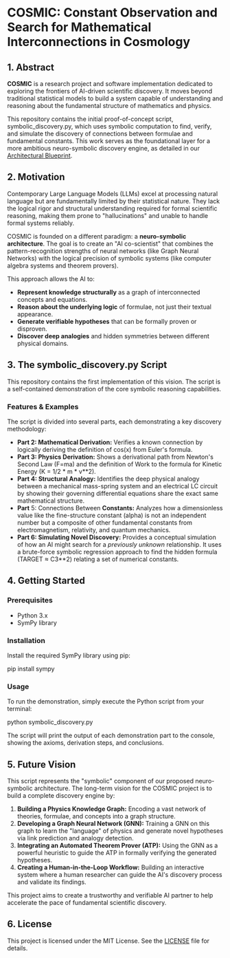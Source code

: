 # **COSMIC: Constant Observation and Search for Mathematical Interconnections in Cosmology**

## **1\. Abstract**

**COSMIC** is a research project and software implementation dedicated to exploring the frontiers of AI-driven scientific discovery. It moves beyond traditional statistical models to build a system capable of understanding and reasoning about the fundamental structure of mathematics and physics.

This repository contains the initial proof-of-concept script, symbolic\_discovery.py, which uses symbolic computation to find, verify, and simulate the discovery of connections between formulae and fundamental constants. This work serves as the foundational layer for a more ambitious neuro-symbolic discovery engine, as detailed in our [Architectural Blueprint](https://www.google.com/search?q=%23LINK_TO_PAPER_OR_DOC).

## **2\. Motivation**

Contemporary Large Language Models (LLMs) excel at processing natural language but are fundamentally limited by their statistical nature. They lack the logical rigor and structural understanding required for formal scientific reasoning, making them prone to "hallucinations" and unable to handle formal systems reliably.

COSMIC is founded on a different paradigm: a **neuro-symbolic architecture**. The goal is to create an "AI co-scientist" that combines the pattern-recognition strengths of neural networks (like Graph Neural Networks) with the logical precision of symbolic systems (like computer algebra systems and theorem provers).

This approach allows the AI to:

* **Represent knowledge structurally** as a graph of interconnected concepts and equations.  
* **Reason about the underlying logic** of formulae, not just their textual appearance.  
* **Generate verifiable hypotheses** that can be formally proven or disproven.  
* **Discover deep analogies** and hidden symmetries between different physical domains.

## **3\. The symbolic\_discovery.py Script**

This repository contains the first implementation of this vision. The script is a self-contained demonstration of the core symbolic reasoning capabilities.

### **Features & Examples**

The script is divided into several parts, each demonstrating a key discovery methodology:

* **Part 2: Mathematical Derivation:** Verifies a known connection by logically deriving the definition of cos(x) from Euler's formula.  
* **Part 3: Physics Derivation:** Shows a derivational path from Newton's Second Law (F=ma) and the definition of Work to the formula for Kinetic Energy (K \= 1/2 \* m \* v\*\*2).  
* **Part 4: Structural Analogy:** Identifies the deep physical analogy between a mechanical mass-spring system and an electrical LC circuit by showing their governing differential equations share the exact same mathematical structure.  
* **Part** 5: Connections Between **Constants:** Analyzes how a dimensionless value like the fine-structure constant (alpha) is not an independent number but a composite of other fundamental constants from electromagnetism, relativity, and quantum mechanics.  
* **Part 6: Simulating Novel Discovery:** Provides a conceptual simulation of how an AI might search for a *previously unknown* relationship. It uses a brute-force symbolic regression approach to find the hidden formula (TARGET ≈ C3\*\*2) relating a set of numerical constants.

## **4\. Getting Started**

### **Prerequisites**

* Python 3.x  
* SymPy library

### **Installation**

Install the required SymPy library using pip:

pip install sympy

### **Usage**

To run the demonstration, simply execute the Python script from your terminal:

python symbolic\_discovery.py

The script will print the output of each demonstration part to the console, showing the axioms, derivation steps, and conclusions.

## **5\. Future Vision**

This script represents the "symbolic" component of our proposed neuro-symbolic architecture. The long-term vision for the COSMIC project is to build a complete discovery engine by:

1. **Building a Physics Knowledge Graph:** Encoding a vast network of theories, formulae, and concepts into a graph structure.  
2. **Developing a Graph Neural Network (GNN):** Training a GNN on this graph to learn the "language" of physics and generate novel hypotheses via link prediction and analogy detection.  
3. **Integrating an Automated Theorem Prover (ATP):** Using the GNN as a powerful heuristic to guide the ATP in formally verifying the generated hypotheses.  
4. **Creating a Human-in-the-Loop Workflow:** Building an interactive system where a human researcher can guide the AI's discovery process and validate its findings.

This project aims to create a trustworthy and verifiable AI partner to help accelerate the pace of fundamental scientific discovery.

## **6\. License**

This project is licensed under the MIT License. See the [LICENSE](https://www.google.com/search?q=LICENSE) file for details.
